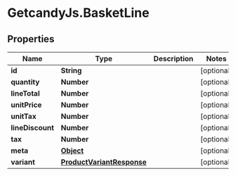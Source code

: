 # GetcandyJs.BasketLine

## Properties

Name | Type | Description | Notes
------------ | ------------- | ------------- | -------------
**id** | **String** |  | [optional] 
**quantity** | **Number** |  | [optional] 
**lineTotal** | **Number** |  | [optional] 
**unitPrice** | **Number** |  | [optional] 
**unitTax** | **Number** |  | [optional] 
**lineDiscount** | **Number** |  | [optional] 
**tax** | **Number** |  | [optional] 
**meta** | [**Object**](.md) |  | [optional] 
**variant** | [**ProductVariantResponse**](ProductVariantResponse.md) |  | [optional] 


